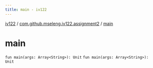 ```yaml
---
title: main - iv122
---
```


[iv122](../index.md) / [com.github.mseleng.iv122.assignment2](index.md) / [main](.)

# main

`fun main(args: Array<String>): Unit`
`fun main(args: Array<String>): Unit`